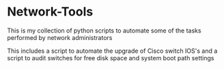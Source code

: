 # Network-Tools

This is my collection of python scripts to automate some of the tasks performed by network administrators

This includes a script to automate the upgrade of Cisco switch IOS's and a script to audit switches for free disk space and system boot path settings
